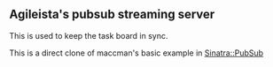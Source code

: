 ## Agileista's pubsub streaming server

This is used to keep the task board in sync.

This is a direct clone of maccman's basic example in [Sinatra::PubSub](git@github.com:maccman/sinatra-pubsub.git)
